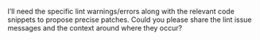 I’ll need the specific lint warnings/errors along with the relevant code snippets to propose precise patches. Could you please share the lint issue messages and the context around where they occur?